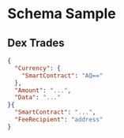 # Schema Sample


## Dex Trades

```JSON
{
  "Currency": {
    "SmartContract": "AQ=="
  },
  "Amount": "...",
  "Data": "..."
}{
  "SmartContract": "...",
  "FeeRecipient": "address"
}
```

